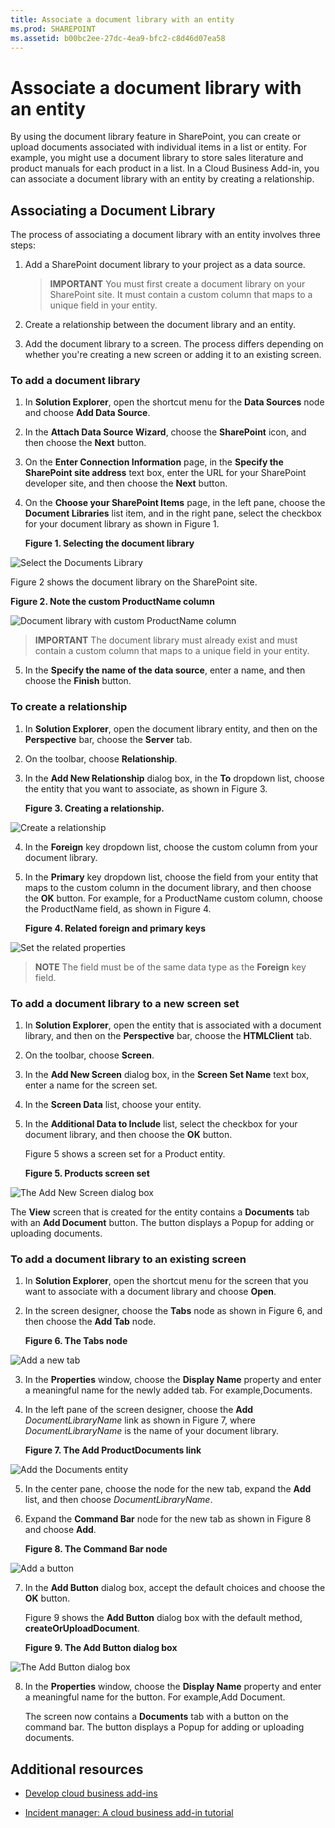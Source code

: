 ```yaml
---
title: Associate a document library with an entity
ms.prod: SHAREPOINT
ms.assetid: b00bc2ee-27dc-4ea9-bfc2-c8d46d07ea58
---
```



# Associate a document library with an entity
By using the document library feature in SharePoint, you can create or upload documents associated with individual items in a list or entity. For example, you might use a document library to store sales literature and product manuals for each product in a list. In a Cloud Business Add-in, you can associate a document library with an entity by creating a relationship.
## Associating a Document Library

The process of associating a document library with an entity involves three steps:




1. Add a SharePoint document library to your project as a data source.

    > **IMPORTANT**
      > You must first create a document library on your SharePoint site. It must contain a custom column that maps to a unique field in your entity. 
2. Create a relationship between the document library and an entity.


3. Add the document library to a screen. The process differs depending on whether you're creating a new screen or adding it to an existing screen.



### To add a document library


1. In **Solution Explorer**, open the shortcut menu for the **Data Sources** node and choose **Add Data Source**.


2. In the **Attach Data Source Wizard**, choose the **SharePoint** icon, and then choose the **Next** button.


3. On the **Enter Connection Information** page, in the **Specify the SharePoint site address** text box, enter the URL for your SharePoint developer site, and then choose the **Next** button.


4. On the **Choose your SharePoint Items** page, in the left pane, choose the **Document Libraries** list item, and in the right pane, select the checkbox for your document library as shown in Figure 1.

   **Figure 1. Selecting the document library**



![Select the Documents Library](images/CBADocLibrary.PNG)


Figure 2 shows the document library on the SharePoint site.


   **Figure 2. Note the custom ProductName column**



![Document library with custom ProductName column](images/CBADocLibrary2.PNG)



> **IMPORTANT**
> The document library must already exist and must contain a custom column that maps to a unique field in your entity. 
5. In the **Specify the name of the data source**, enter a name, and then choose the **Finish** button.



### To create a relationship


1. In **Solution Explorer**, open the document library entity, and then on the **Perspective** bar, choose the **Server** tab.


2. On the toolbar, choose **Relationship**.


3. In the **Add New Relationship** dialog box, in the **To** dropdown list, choose the entity that you want to associate, as shown in Figure 3.

   **Figure 3. Creating a relationship.**



![Create a relationship](images/CBARelationship.PNG)





4. In the **Foreign** key dropdown list, choose the custom column from your document library.


5. In the **Primary** key dropdown list, choose the field from your entity that maps to the custom column in the document library, and then choose the **OK** button. For example, for a ProductName custom column, choose the ProductName field, as shown in Figure 4.

   **Figure 4. Related foreign and primary keys**



![Set the related properties](images/CBARelationship2.PNG)



> **NOTE**
> The field must be of the same data type as the **Foreign** key field.

### To add a document library to a new screen set


1. In **Solution Explorer**, open the entity that is associated with a document library, and then on the **Perspective** bar, choose the **HTMLClient** tab.


2. On the toolbar, choose **Screen**.


3. In the **Add New Screen** dialog box, in the **Screen Set Name** text box, enter a name for the screen set.


4. In the **Screen Data** list, choose your entity.


5. In the **Additional Data to Include** list, select the checkbox for your document library, and then choose the **OK** button.

    Figure 5 shows a screen set for a Product entity.


   **Figure 5. Products screen set**



![The Add New Screen dialog box](images/CBAScreenSet.PNG)


The **View** screen that is created for the entity contains a **Documents** tab with an **Add Document** button. The button displays a Popup for adding or uploading documents.



### To add a document library to an existing screen


1. In **Solution Explorer**, open the shortcut menu for the screen that you want to associate with a document library and choose **Open**.


2. In the screen designer, choose the **Tabs** node as shown in Figure 6, and then choose the **Add Tab** node.

   **Figure 6. The Tabs node**



![Add a new tab](images/CBAAddTab.PNG)





3. In the **Properties** window, choose the **Display Name** property and enter a meaningful name for the newly added tab. For example,Documents.


4. In the left pane of the screen designer, choose the **Add** _DocumentLibraryName_ link as shown in Figure 7, where _DocumentLibraryName_ is the name of your document library.

   **Figure 7. The Add ProductDocuments link**



![Add the Documents entity](images/CBAAddDoc.PNG)





5. In the center pane, choose the node for the new tab, expand the **Add** list, and then choose _DocumentLibraryName_.


6. Expand the **Command Bar** node for the new tab as shown in Figure 8 and choose **Add**.

   **Figure 8. The Command Bar node**



![Add a button](images/CBAAddButton.PNG)





7. In the **Add Button** dialog box, accept the default choices and choose the **OK** button.

    Figure 9 shows the **Add Button** dialog box with the default method, **createOrUploadDocument**.


   **Figure 9. The Add Button dialog box**



![The Add Button dialog box](images/CBAAddDialog.PNG)





8. In the **Properties** window, choose the **Display Name** property and enter a meaningful name for the button. For example,Add Document.

    The screen now contains a **Documents** tab with a button on the command bar. The button displays a Popup for adding or uploading documents.



## Additional resources
<a name="bk_addresources"> </a>


-  [Develop cloud business add-ins](develop-cloud-business-add-ins.md)


-  [Incident manager: A cloud business add-in tutorial](incident-manager-a-cloud-business-add-in-tutorial.md)




